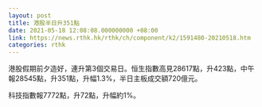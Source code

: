 ```yaml
---
layout: post
title: 港股半日升351點
date: 2021-05-18 12:08:08.000000000 +08:00
link: https://news.rthk.hk/rthk/ch/component/k2/1591480-20210518.htm
categories: rthk
---
```


港股假期前夕造好，連升第3個交易日。恒生指數高見28617點，升423點，中午報28545點，升351點，升幅1.3%，半日主板成交額720億元。

科技指數報7772點，升72點，升幅約1%。
